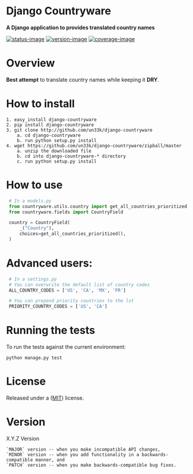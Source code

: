 Django Countryware
====================

**A Django application to provides translated country names**

[![status-image]][status-link]
[![version-image]][version-link]
[![coverage-image]][coverage-link]

Overview
====================

**Best attempt** to translate country names while keeping it **DRY**.


How to install
====================

    1. easy_install django-countryware
    2. pip install django-countryware
    3. git clone http://github.com/un33k/django-countryware
        a. cd django-countryware
        b. run python setup.py install
    4. wget https://github.com/un33k/django-countryware/zipball/master
        a. unzip the downloaded file
        b. cd into django-countryware-* directory
        c. run python setup.py install


How to use
====================

   ```python
    # In a models.py
    from countryware.utils.country import get_all_countries_prioritized
    from countryware.fields import CountryField

    country = CountryField(
        _("Country"),
        choices=get_all_countries_prioritized(),
    )
   ```

Advanced users:
====================

   ```python
    # In a settings.py
    # You can overwrite the default list of country codes
    ALL_COUNTRY_CODES = ['US', 'CA', 'MX', 'FR']

    # You can prepend priority countries to the lst
    PRIORITY_COUNTRY_CODES = ['US', 'CA']
   ```

Running the tests
====================

To run the tests against the current environment:

    python manage.py test


License
====================

Released under a ([MIT](LICENSE)) license.


Version
====================
X.Y.Z Version

    `MAJOR` version -- when you make incompatible API changes,
    `MINOR` version -- when you add functionality in a backwards-compatible manner, and
    `PATCH` version -- when you make backwards-compatible bug fixes.

[status-image]: https://secure.travis-ci.org/un33k/django-countryware.png?branch=master
[status-link]: http://travis-ci.org/un33k/django-countryware?branch=master

[version-image]: https://img.shields.io/pypi/v/django-countryware.svg
[version-link]: https://pypi.python.org/pypi/django-countryware

[coverage-image]: https://coveralls.io/repos/un33k/django-countryware/badge.svg
[coverage-link]: https://coveralls.io/r/un33k/django-countryware

[download-image]: https://img.shields.io/pypi/dm/django-countryware.svg
[download-link]: https://pypi.python.org/pypi/django-countryware

